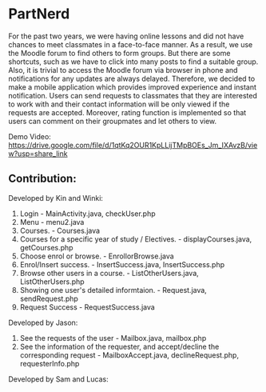 # PartNerd

For the past two years, we were having online lessons and did not have chances to meet classmates in a face-to-face manner. As a result, we use the Moodle forum to find others to form groups. But there are some shortcuts, such as we have to click into many posts to find a suitable group. Also, it is trivial to access the Moodle forum via browser in phone and notifications for any updates are always delayed. Therefore, we decided to make a mobile application which provides improved experience and instant notification. Users can send requests to classmates that they are interested to work with and their contact information will be only viewed if the requests are accepted. Moreover, rating function is implemented so that users can comment on their groupmates and let others to view.

Demo Video: https://drive.google.com/file/d/1qtKq2OUR1KpLLijTMpBOEs_Jm_IXAvzB/view?usp=share_link

## Contribution:

Developed by Kin and Winki:
1. Login  -  MainActivity.java, checkUser.php
2. Menu   -  menu2.java
3. Courses.  -  Courses.java
4. Courses for a specific year of study / Electives.  -  displayCourses.java, getCourses.php
5. Choose enrol or browse.  -  EnrollorBrowse.java
6. Enrol/Insert success.    - InsertSuccess.java, InsertSuccess.php
7. Browse other users in a course.   - ListOtherUsers.java, ListOtherUsers.php
8. Showing one user's detailed informtaion.  - Request.java, sendRequest.php
9. Request Success  - RequestSuccess.java

Developed by Jason:
1. See the requests of the user  -  Mailbox.java, mailbox.php
2. See the information of the requester, and accept/decline the corresponding request  -  MailboxAccept.java, declineRequest.php, requesterInfo.php

Developed by Sam and Lucas:
